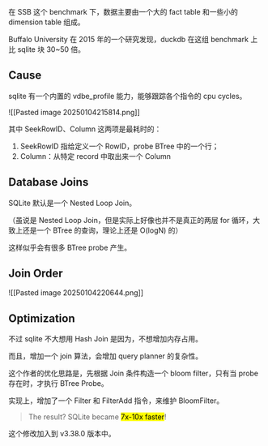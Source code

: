 在 SSB 这个 benchmark 下，数据主要由一个大的 fact table 和一些小的 dimension table 组成。

Buffalo University 在 2015 年的一个研究发现，duckdb 在这组 benchmark 上比 sqlite 块 30~50 倍。

## Cause

sqlite 有一个内置的 vdbe_profile 能力，能够跟踪各个指令的 cpu cycles。

![[Pasted image 20250104215814.png]]

其中 SeekRowID、Column 这两项是最耗时的：

1. SeekRowID 指给定义一个 RowID，probe BTree 中的一个行；
2. Column：从特定 record 中取出来一个 Column

## Database Joins

SQLite 默认是一个 Nested Loop Join。

（虽说是 Nested Loop Join，但是实际上好像也并不是真正的两层 for 循环，大致上还是一个 BTree 的查询，理论上还是 O(logN) 的）

这样似乎会有很多 BTree probe 产生。

## Join Order

![[Pasted image 20250104220644.png]]

## Optimization

不过 sqlite 不大想用 Hash Join 是因为，不想增加内存占用。

而且，增加一个 join 算法，会增加 query planner 的复杂性。

这个作者的优化思路是，先根据 Join 条件构造一个 bloom filter，只有当 probe 存在时，才执行 BTree Probe。

实现上，增加了一个 Filter 和 FilterAdd 指令，来维护 BloomFilter。

> The result? SQLite became <mark>7x-10x faster</mark>!

这个修改加入到 v3.38.0 版本中。